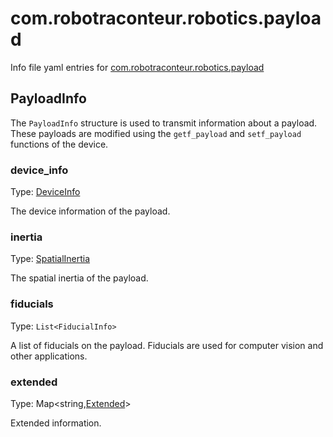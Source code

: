 # com.robotraconteur.robotics.payload

Info file yaml entries for [com.robotraconteur.robotics.payload](../group1/com.robotraconteur.robotics.payload.md)

## PayloadInfo

The `PayloadInfo` structure is used to transmit information about a payload. These payloads are modified 
using the `getf_payload` and `setf_payload` functions of the device.

### device_info

Type: [DeviceInfo](device.md#deviceinfo)

The device information of the payload.

### inertia

Type: [SpatialInertia](spatial.md#spatialinertia)

The spatial inertia of the payload.

### fiducials

Type: `List<FiducialInfo>`

A list of fiducials on the payload. Fiducials are used for computer vision and other applications.

### extended

Type: Map&lt;string,[Extended](extended.md)&gt;

Extended information.
